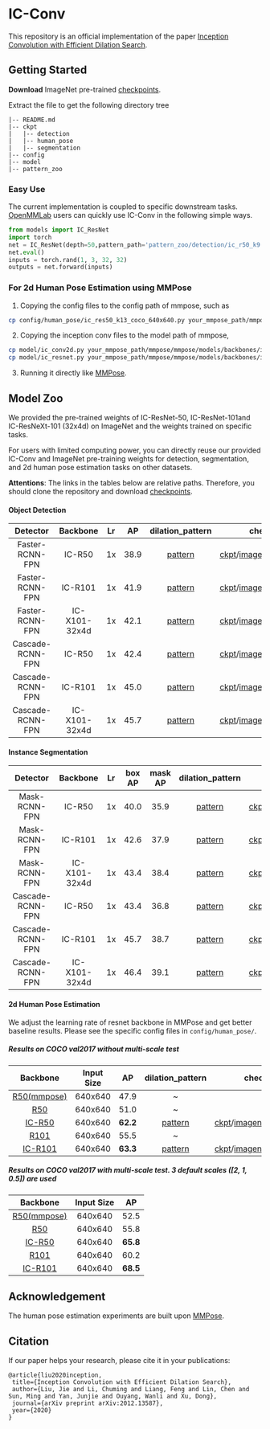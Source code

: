 # IC-Conv 

This repository is an official implementation of the paper [Inception Convolution with Efficient Dilation Search](https://arxiv.org/pdf/2012.13587.pdf).

## Getting Started

**Download** ImageNet pre-trained [checkpoints](https://drive.google.com/file/d/1Dx3q_4TjYsAuw7_egKIOG1WdqvMi-u2k/view?usp=sharing).

Extract the file to get the following directory tree

```
|-- README.md
|-- ckpt
|   |-- detection
|   |-- human_pose
|   |-- segmentation
|-- config
|-- model
|-- pattern_zoo
```

### Easy Use

The current implementation is coupled to specific downstream tasks. [OpenMMLab](https://github.com/open-mmlab) users can quickly use IC-Conv in the following simple ways. 

```python
from models import IC_ResNet
import torch
net = IC_ResNet(depth=50,pattern_path='pattern_zoo/detection/ic_r50_k9.json')
net.eval()
inputs = torch.rand(1, 3, 32, 32)
outputs = net.forward(inputs)
```

### For 2d Human Pose Estimation using MMPose

1. Copying the config files to the config path of mmpose, such as

```bash
cp config/human_pose/ic_res50_k13_coco_640x640.py your_mmpose_path/mmpose/configs/bottom_up/resnet/coco/ic_res50_k13_coco_640x640.py
```

2. Copying the inception conv files to the model path of mmpose,

```bash
cp model/ic_conv2d.py your_mmpose_path/mmpose/mmpose/models/backbones/ic_conv2d.py
cp model/ic_resnet.py your_mmpose_path/mmpose/mmpose/models/backbones/ic_resnet.py
```

3. Running it directly like [MMPose](https://github.com/open-mmlab/mmpose/blob/master/docs/getting_started.md).

## Model Zoo

We provided the pre-trained weights of IC-ResNet-50, IC-ResNet-101and IC-ResNeXt-101 (32x4d) on ImageNet and the weights trained on specific tasks. 

For users with limited computing power, you can directly reuse our provided IC-Conv and ImageNet pre-training weights for detection, segmentation, and 2d human pose estimation tasks on other datasets. 

**Attentions**: The links in the tables below are relative paths. Therefore, you should clone the repository and download [checkpoints](https://drive.google.com/file/d/1Dx3q_4TjYsAuw7_egKIOG1WdqvMi-u2k/view?usp=sharing). 

#### Object Detection

|     Detector     |   Backbone    |  Lr  |  AP  |                dilation_pattern                 |                          checkpoint                          |
| :--------------: | :-----------: | :--: | :--: | :---------------------------------------------: | :----------------------------------------------------------: |
| Faster-RCNN-FPN  |    IC-R50     |  1x  | 38.9 | [pattern](pattern_zoo/detection/ic_r50_k9.json) | [ckpt](ckpt/detection/faster-rcnn-ic-r50/ckpt_e14.pth)/[imagenet_retrain_ckpt](ckpt/detection/r50_imagenet_retrain/ckpt.pth.tar) |
| Faster-RCNN-FPN  |    IC-R101    |  1x  | 41.9 |   [pattern](pattern_zoo/ic_resnet101_k9.json)   | [ckpt](ckpt/detection/faster-rcnn-ic-r101/ckpt_e14.pth)/[imagenet_retrain_ckpt](ckpt/detection/r101_imagenet_retrain/ckpt.pth.tar) |
| Faster-RCNN-FPN  | IC-X101-32x4d |  1x  | 42.1 | [pattern](pattern_zoo/ic_resnext_32x4d_k9.json) | [ckpt](ckpt/detection/faster-rcnn-ic-x101/ckpt_e14.pth)/[imagenet_retrain_ckpt](ckpt/detection/x101_imagenet_retrain/ckpt.pth.tar) |
| Cascade-RCNN-FPN |    IC-R50     |  1x  | 42.4 | [pattern](pattern_zoo/detection/ic_r50_k9.json) | [ckpt](ckpt/detection/cascade-rcnn-ic-r50/ckpt_e14.pth)/[imagenet_retrain_ckpt](ckpt/detection/r50_imagenet_retrain/ckpt.pth.tar) |
| Cascade-RCNN-FPN |    IC-R101    |  1x  | 45.0 |   [pattern](pattern_zoo/ic_resnet101_k9json)    | [ckpt](ckpt/detection/cascade-rcnn-ic-r101/ckpt_e14.pth)/[imagenet_retrain_ckpt](ckpt/detection/r101_imagenet_retrain/ckpt.pth.tar) |
| Cascade-RCNN-FPN | IC-X101-32x4d |  1x  | 45.7 | [pattern](pattern_zoo/ic_resnext_32x4d_k9.json) | [ckpt](ckpt/detection/cascade-rcnn-ic-x101/ckpt_e14.pth)/[imagenet_retrain_ckpt](ckpt/detection/x101_imagenet_retrain/ckpt.pth.tar) |

#### Instance Segmentation

|     Detector     |   Backbone    |  Lr  | box AP | mask AP |                  dilation_pattern                  |                          checkpoint                          |
| :--------------: | :-----------: | :--: | :----: | :-----: | :------------------------------------------------: | :----------------------------------------------------------: |
|  Mask-RCNN-FPN   |    IC-R50     |  1x  |  40.0  |  35.9   | [pattern](pattern_zoo/segmentation/ic_r50_k9.json) | [ckpt](ckpt/segmentation/faster-rcnn-ic-r50/ckpt_e14.pth)/[imagenet_retrain_ckpt](ckpt/segmentation/r50_imagenet_retrain/ckpt.pth.tar) |
|  Mask-RCNN-FPN   |    IC-R101    |  1x  |  42.6  |  37.9   |    [pattern](pattern_zoo/ic_resnet101_k9.json)     | [ckpt](ckpt/segmentation/faster-rcnn-ic-r101/ckpt_e14.pth)/[imagenet_retrain_ckpt](ckpt/segmentation/r101_imagenet_retrain/ckpt.pth.tar) |
|  Mask-RCNN-FPN   | IC-X101-32x4d |  1x  |  43.4  |  38.4   |  [pattern](pattern_zoo/ic_resnext_32x4d_k9.json)   | [ckpt](ckpt/segmentation/faster-rcnn-ic-x101/ckpt_e14.pth)/[imagenet_retrain_ckpt](ckpt/segmentation/x101_imagenet_retrain/ckpt.pth.tar) |
| Cascade-RCNN-FPN |    IC-R50     |  1x  |  43.4  |  36.8   | [pattern](pattern_zoo/segmentation/ic_r50_k9.json) | [ckpt](ckpt/segmentation/cascade-rcnn-ic-r50/ckpt_e14.pth)/[imagenet_retrain_ckpt](ckpt/segmentation/r50_imagenet_retrain/ckpt.pth.tar) |
| Cascade-RCNN-FPN |    IC-R101    |  1x  |  45.7  |  38.7   |    [pattern](pattern_zoo/ic_resnet101_k9.json)     | [ckpt](ckpt/segmentation/cascade-rcnn-ic-r101/ckpt_e14.pth)/[imagenet_retrain_ckpt](ckpt/segmentation/r101_imagenet_retrain/ckpt.pth.tar) |
| Cascade-RCNN-FPN | IC-X101-32x4d |  1x  |  46.4  |  39.1   |  [pattern](pattern_zoo/ic_resnext_32x4d_k9.json)   | [ckpt](ckpt/segmentation/cascade-rcnn-ic-x101/ckpt_e14.pth)/[imagenet_retrain_ckpt](ckpt/segmentation/x101_imagenet_retrain/ckpt.pth.tar) |

#### 2d Human Pose Estimation

We adjust the learning rate of resnet backbone in MMPose and get better baseline results. Please see the specific config files in `config/human_pose/`.

##### Results on COCO val2017 without multi-scale test

|                           Backbone                           | Input Size |    AP    |                    dilation_pattern                     |                          checkpoint                          |
| :----------------------------------------------------------: | :--------: | :------: | :-----------------------------------------------------: | :----------------------------------------------------------: |
| [R50(mmpose)](https://github.com/open-mmlab/mmpose/tree/master/configs/bottom_up/resnet) |  640x640   |   47.9   |                            ~                            |                              ~                               |
|        [R50](config/human_pose/res50_coco_640x640.py)        |  640x640   |   51.0   |                            ~                            |                              ~                               |
|   [IC-R50](config/human_pose/ic_res50_k13_coco_640x640.py)   |  640x640   | **62.2** | [pattern](pattern_zoo/human_pose/ic_resnet50_k13.json)  | [ckpt](ckpt/human_pose/ic_res50_k13_coco_640x640_lr0.001/ckpt.pth)/[imagenet_retrain_ckpt](ckpt/human_pose/ic_res50_k13_imagenet_retrain/ckpt.pth) |
|       [R101](config/human_pose/res101_coco_640x640.py)       |  640x640   |   55.5   |                            ~                            |                              ~                               |
|  [IC-R101](config/human_pose/ic_res101_k13_coco_640x640.py)  |  640x640   | **63.3** | [pattern](pattern_zoo/human_pose/ic_resnet101_k13.json) | [ckpt](ckpt/human_pose/ic_res101_k13_coco_640x640_lr0.0005/ckpt.pth)/[imagenet_retrain_ckpt](ckpt/human_pose/ic_res101_k13_imagenet_retrain/ckpt.pth) |

##### Results on COCO val2017 with multi-scale test. 3 default scales ([2, 1, 0.5]) are used

|                           Backbone                           | Input Size |    AP    |
| :----------------------------------------------------------: | :--------: | :------: |
| [R50(mmpose)](https://github.com/open-mmlab/mmpose/tree/master/configs/bottom_up/resnet) |  640x640   |   52.5   |
|        [R50](config/human_pose/res50_coco_640x640.py)        |  640x640   |   55.8   |
|   [IC-R50](config/human_pose/ic_res50_k13_coco_640x640.py)   |  640x640   | **65.8** |
|       [R101](config/human_pose/res101_coco_640x640.py)       |  640x640   |   60.2   |
|  [IC-R101](config/human_pose/ic_res101_k13_coco_640x640.py)  |  640x640   | **68.5** |

## Acknowledgement

The human pose estimation experiments are built upon [MMPose](https://github.com/open-mmlab/mmpose).

## Citation

If our paper helps your research, please cite it in your publications:

```
@article{liu2020inception,
 title={Inception Convolution with Efficient Dilation Search},
 author={Liu, Jie and Li, Chuming and Liang, Feng and Lin, Chen and Sun, Ming and Yan, Junjie and Ouyang, Wanli and Xu, Dong},
 journal={arXiv preprint arXiv:2012.13587},
 year={2020}
}
```